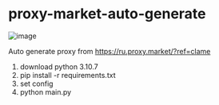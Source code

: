 # proxy-market-auto-generate
![image](https://github.com/AnusSofts/proxy-market-auto-generate/assets/174003522/54712dac-4a8a-4800-b2a5-727bac136368)

Auto generate proxy from https://ru.proxy.market/?ref=clame

1. download python 3.10.7
2. pip install -r requirements.txt
3. set config
4. python main.py
